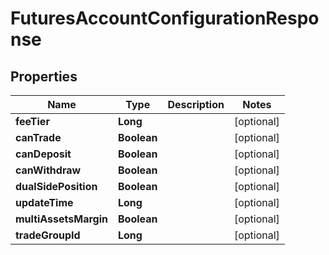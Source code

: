 

# FuturesAccountConfigurationResponse


## Properties

| Name | Type | Description | Notes |
|------------ | ------------- | ------------- | -------------|
|**feeTier** | **Long** |  |  [optional] |
|**canTrade** | **Boolean** |  |  [optional] |
|**canDeposit** | **Boolean** |  |  [optional] |
|**canWithdraw** | **Boolean** |  |  [optional] |
|**dualSidePosition** | **Boolean** |  |  [optional] |
|**updateTime** | **Long** |  |  [optional] |
|**multiAssetsMargin** | **Boolean** |  |  [optional] |
|**tradeGroupId** | **Long** |  |  [optional] |




